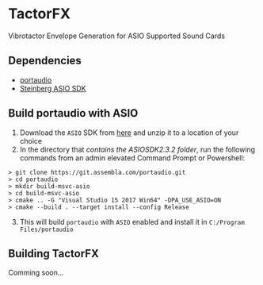 # TactorFX
Vibrotactor Envelope Generation for ASIO Supported Sound Cards

## Dependencies

- [portaudio](http://www.portaudio.com/)
- [Steinberg ASIO SDK](https://www.steinberg.net/en/company/developers.html)

## Build portaudio with ASIO
1. Download the `ASIO` SDK from [here](https://www.steinberg.net/en/company/developers.html) and unzip it to a location of your choice
2. In the directory that *contains the ASIOSDK2.3.2 folder*, run the following commands from an admin elevated Command Prompt or Powershell:
```shell
> git clone https://git.assembla.com/portaudio.git 
> cd portaudio
> mkdir build-msvc-asio
> cd build-msvc-asio
> cmake .. -G "Visual Studio 15 2017 Win64" -DPA_USE_ASIO=ON
> cmake --build . --target install --config Release
```
3. This will build `portaudio` with `ASIO` enabled and install it in `C:/Program Files/portaudio`

## Building TactorFX

Comming soon...


